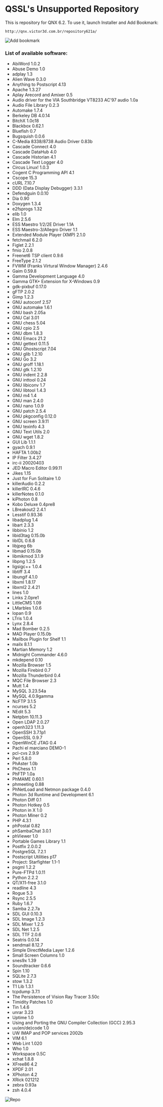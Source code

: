 # QSSL's Unsupported Repository

This is repository for QNX 6.2. To use it, launch Installer and Add Bookmark:

```
http://qnx.victor3d.com.br/repository621a/
```

![Add bookmark](https://wiki.victor3d.com.br/qnx/repository621a/add_bookmark.png)

### List of available software:

* AbiWord 1.0.2
* Abuse Demo 1.0
* adplay 1.3
* Alien Wave 0.3.0
* Anything to Postscript 4.13
* Apache 1.3.27
* Aplay Arecord and Amixer 0.5
* Audio driver for the VIA Southbridge VT8233 AC'97 audio 1.0a
* Audio File Library 0.2.3
* Automake 1.7.4
* Berkeley DB 4.0.14
* BitchX 1.0c18
* Blackbox 0.62.1
* Bluefish 0.7
* Bugsquish 0.0.6
* C-Media 8338/8738 Audio Driver 0.83b
* Cascade Connect 4.0
* Cascade DataHub 4.0
* Cascade Historian 4.1
* Cascade Text Logger 4.0
* Circus Linux! 1.0.3
* Cogent C Programming API 4.1
* Cscope 15.3
* cURL 7.10.7
* DDD (Data Display Debugger) 3.3.1
* Defendguin 0.0.10
* Dia 0.90
* Doxygen 1.3.4
* e2fsprogs 1.32
* elib 1.0
* Elm 2.5.6
* ESS Maestro 1/2/2E Driver 1.1A
* ESS Maestro-3/Allegro Driver 1.1
* Extended Module Player (XMP) 2.1.0
* fetchmail 6.2.0
* Figlet 2.2.1
* fmio 2.0.8
* Freenet6 TSP client 0.9.6
* FreeType 2.1.2
* FVWM (Franks Virtural Window Manager) 2.4.6
* Gaim 0.59.8
* Gamma Development Language 4.0
* Gamma GTK+ Extension for X-Windows 0.9
* gdk-pixbuf 0.17.0
* gFTP 2.0.2
* Gimp 1.2.3
* GNU autoconf 2.57
* GNU automake 1.6.1
* GNU bash 2.05a
* GNU Cal 3.01
* GNU chess 5.04
* GNU cpio 2.5
* GNU dbm 1.8.3
* GNU Emacs 21.2
* GNU gettext 0.11.5
* GNU Ghostscript 7.04
* GNU glib 1.2.10
* GNU Go 3.2
* GNU groff 1.18.1
* GNU gtk 1.2.10
* GNU indent 2.2.8
* GNU inttool 0.24
* GNU libiconv 1.7
* GNU libtool 1.4.3
* GNU m4 1.4
* GNU man 2.4.0
* GNU nano 1.0.9
* GNU patch 2.5.4
* GNU pkgconfig 0.12.0
* GNU screen 3.9.11
* GNU texinfo 4.3
* GNU Text Utils 2.0
* GNU wget 1.8.2
* GUI Lib 1.1.1
* gyach 0.9.1
* HAFTA 1.00b2
* IP Filter 3.4.27
* irc-ii 20020403
* JED Macro Editor 0.99.11
* Jikes 1.15
* Just for Fun Solitaire 1.0
* killerAudio 0.2.2
* killerIRC 0.4.6
* killerNotes 0.1.0
* kiPhoton 0.8
* Kobo Deluxe 0.4pre8
* LBreakout2 2.4.1
* Lesstif 0.93.36
* libadplug 1.4
* libart 2.3.3
* libbinio 1.2
* libid3tag 0.15.0b
* libIDL 0.6.8
* libjpeg 6b
* libmad 0.15.0b
* libmikmod 3.1.9
* libpng 1.2.5
* ligsigc++ 1.0.4
* libtiff 3.4
* libungif 4.1.0
* libxml 1.8.17
* libxml2 2.4.21
* lines 1.0
* Links 2.0pre1
* LittleCMS 1.09
* LMarbles 1.0.6
* lopan 0.9
* LTris 1.0.4
* Lynx 2.8.4
* Mad Bomber 0.2.5
* MAD Player 0.15.0b
* Mailbox Plugin for Shelf 1.1
* mailx 8.1.1
* Martian Memory 1.2
* Midnight Commander 4.6.0
* mkdepend 0.10
* Mozilla Browser 1.5
* Mozilla Firebird 0.7
* Mozilla Thunderbird 0.4
* MQC File Browser 2.3
* Mutt 1.4
* MySQL 3.23.54a
* MySQL 4.0.9gamma
* NcFTP 3.1.5
* ncurses 5.2
* NEdit 5.3
* Netpbm 10.11.3
* Open LDAP 2.0.27
* openh323 1.11.3
* OpenSSH 3.7.1p1
* OpenSSL 0.9.7
* OpenWinCE JTAG 0.4
* Pachi el marciano DEMO-1
* pcl-cvs 2.9.9
* Perl 5.8.0
* PhAster 1.0b
* PhChess 1.1
* PhFTP 1.0a
* PhMAME 0.60.1
* phmeeting 0.88
* PhNetLoad and Netmon package 0.4.0
* Photon 3d Runtime and Development 6.1
* Photon Diff 0.1
* Photon Hotkey 0.5
* Photon in X 1.0
* Photon Miner 0.2
* PHP 4.3.1
* phPostal 0.82
* phSambaChat 3.0.1
* phViewer 1.0
* Portable Games Library 1.1
* Postfix 2.0.0.2
* PostgreSQL 7.2.1
* Postscript Utilities p17
* Project: Starfighter 1.1-1
* psgml 1.2.2
* Pure-FTPd 1.0.11
* Python 2.2.2
* QT/X11-free 3.1.0
* readline 4.3
* Rogue 5.3
* Rsync 2.5.5
* Ruby 1.6.7
* Samba 2.2.7a
* SDL GUI 0.10.3
* SDL Image 1.2.3
* SDL Mixer 1.2.5
* SDL Net 1.2.5
* SDL TTF 2.0.6
* Seatris 0.0.14
* sendmail 8.12.7
* Simple DirectMedia Layer 1.2.6
* Small Screen Columns 1.0
* snes9x 1.39
* Soundtracker 0.6.6
* Spin 1.10
* SQLite 2.7.3
* stow 1.3.2
* T1 Lib 1.3.1
* tcpdump 3.7.1
* The Persistence of Vision Ray Tracer 3.50c
* Timidity Patches 1.0
* Tin 1.4.6
* unrar 3.23
* Uptime 1.0
* Using and Porting the GNU Compiler Collection (GCC) 2.95.3
* uu(en/de)code 1.0
* UW IMAP and POP services 2002b
* VIM 6.1
* Web Lint 1.020
* Who 1.0
* Workspace 0.5C
* xchat 1.8.8
* XFree86 4.2
* XPDF 2.01
* XPhoton 4.2
* XRick 021212
* zebra 0.93a
* zsh 4.0.4

![Repo](https://wiki.victor3d.com.br/qnx/repository621a/repo.png)

